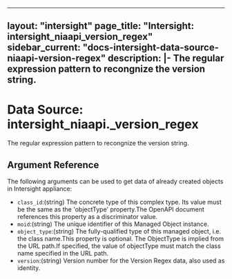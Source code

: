 
---
layout: "intersight"
page_title: "Intersight: intersight_niaapi_version_regex"
sidebar_current: "docs-intersight-data-source-niaapi-version-regex"
description: |-
The regular expression pattern to recongnize the version string.
---

# Data Source: intersight_niaapi._version_regex
The regular expression pattern to recongnize the version string.
## Argument Reference
The following arguments can be used to get data of already created objects in Intersight appliance:
* `class_id`:(string) The concrete type of this complex type. Its value must be the same as the 'objectType' property.The OpenAPI document references this property as a discriminator value. 
* `moid`:(string) The unique identifier of this Managed Object instance. 
* `object_type`:(string) The fully-qualified type of this managed object, i.e. the class name.This property is optional. The ObjectType is implied from the URL path.If specified, the value of objectType must match the class name specified in the URL path. 
* `version`:(string) Version number for the Version Regex data, also used as identity. 
